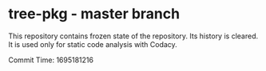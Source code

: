 # tree-pkg - master branch

This repository contains frozen state of the repository.
Its history is cleared. It is used only for static code
analysis with Codacy.

Commit Time: 1695181216